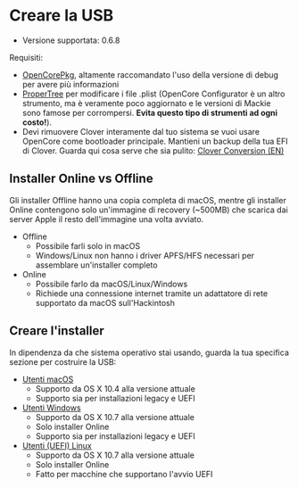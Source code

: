 # Creare la USB

* Versione supportata: 0.6.8

Requisiti:

* [OpenCorePkg](https://github.com/acidanthera/OpenCorePkg/releases), altamente raccomandato l'uso della versione di debug per avere più informazioni
* [ProperTree](https://github.com/corpnewt/ProperTree) per modificare i file .plist (OpenCore Configurator è un altro strumento, ma è veramente poco aggiornato e le versioni di Mackie sono famose per corrompersi. **Evita questo tipo di strumenti ad ogni costo!**).
* Devi rimuovere Clover interamente dal tuo sistema se vuoi usare OpenCore come bootloader principale. Mantieni un backup della tua EFI di Clover. Guarda qui cosa serve che sia pulito: [Clover Conversion (EN)](https://github.com/dortania/OpenCore-Install-Guide/tree/master/clover-conversion)

## Installer Online vs Offline

Gli installer Offline hanno una copia completa di macOS, mentre gli installer Online contengono solo un'immagine di recovery (~500MB) che scarica dai server Apple il resto dell'immagine una volta avviato.

* Offline
  * Possibile farli solo in macOS
  * Windows/Linux non hanno i driver APFS/HFS necessari per assemblare un'installer completo
* Online
  * Possibile farlo da macOS/Linux/Windows
  * Richiede una connessione internet tramite un adattatore di rete supportato da macOS sull'Hackintosh

## Creare l'installer

In dipendenza da che sistema operativo stai usando, guarda la tua specifica sezione per costruire la USB:

* [Utenti macOS](../installer-guide/mac-install.md)
  * Supporto da OS X 10.4 alla versione attuale
  * Supporto sia per installazioni legacy e UEFI
* [Utenti Windows](../installer-guide/winblows-install.md)
  * Supporto da OS X 10.7 alla versione attuale
  * Solo installer Online
  * Supporto sia per installazioni legacy e UEFI
* [Utenti (UEFI) Linux](../installer-guide/linux-install.md)
  * Supporto da OS X 10.7 alla versione attuale
  * Solo installer Online
  * Fatto per macchine che supportano l'avvio UEFI
